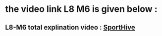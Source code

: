 # the video link L8 M6 is given below :

## L8-M6 total explination video : [SportHive](https://youtu.be/9QS2QYYkf10)



